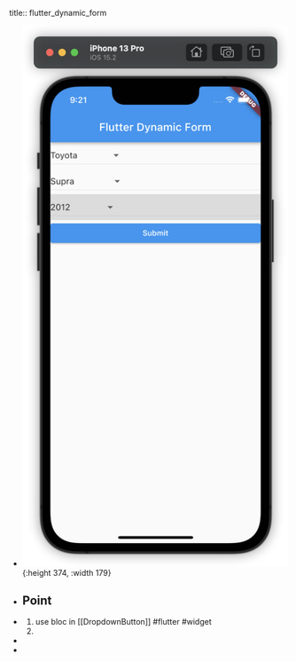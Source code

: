 title:: flutter_dynamic_form

- ![image.png](../assets/image_1654219266158_0.png){:height 374, :width 179}
- ## Point
- 1. use bloc in [[DropdownButton]] #flutter #widget 
  2.
-
-